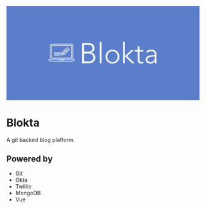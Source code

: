 ![logo](https://raw.githubusercontent.com/chriswoodle/blokta/master/assets/logo.png)

# Blokta

A git backed blog platform. 

## Powered by

* Git
* Okta
* Twillio
* MongoDB
* Vue